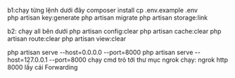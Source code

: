 b1:chạy từng lệnh dưới đây
composer install
cp .env.example .env    
php artisan key:generate
php artisan migrate
php artisan storage:link

b2: chạy all bên dưới
php artisan config:clear
php artisan cache:clear
php artisan route:clear
php artisan view:clear


php artisan serve --host=0.0.0.0 --port=8000
php artisan serve --host=127.0.0.1 --port=8000
chạy cmd trỏ tới thư mục ngrok chạy: ngrok http 8000
lấy cái Forwarding